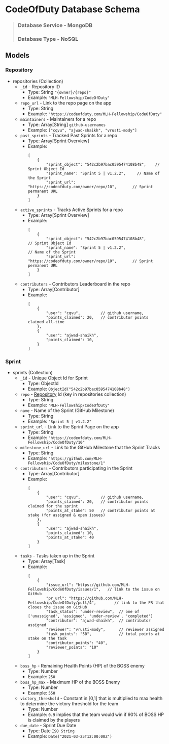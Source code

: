 # CodeOfDuty Database Schema

> ### Database Service - MongoDB
> ### Database Type - NoSQL

## Models

### Repository 

- repositories (Collection)
    - `_id` - Repository ID
        - Type: String `"{owner}/{repo}"`
        - Example: `"MLH-Fellowship/CodeOfDuty"`
    - `repo_url` - Link to the repo page on the app
        - Type: String 
        - Example: `"https://codeofduty.com/MLH-Fellowship/CodeOfDuty"` 
    - `maintainers` - Maintainers for a repo
        - Type: Array[String] `github-usernames`
        - Example: `["cqvu", "ajwad-shaikh", "vrusti-mody"]`
    - `past_sprints` - Tracked Past Sprints for a repo
        - Type: Array[Sprint Overview]
        - Example:
            ```
            [
                {
                    "sprint_object": "542c2b97bac0595474108b48",    // Sprint Object Id  
                    "sprint_name": "Sprint 5 | v1.2.2",     // Name of the Sprint
                    "sprint_url": "https://codeofduty.com/owner/repo/10",       // Sprint permanent URL
                }
            ]
            ```
    - `active_sprints` - Tracks Active Sprints for a repo
        - Type: Array[Sprint Overview]
        - Example:
            ```
            [
                {
                    "sprint_object": "542c2b97bac0595474108b48",                // Sprint Object Id  
                    "sprint_name": "Sprint 5 | v1.2.2",                         // Name of the Sprint
                    "sprint_url": "https://codeofduty.com/owner/repo/10",       // Sprint permanent URL
                }
            ]
            ```
    - `contributors` - Contributors Leaderboard in the repo
        - Type: Array[Contributor]
        - Example:
            ```
            [
                {
                    "user": "cqvu",         // github username,
                    "points_claimed": 20,   // contributor points claimed all-time
                },
                {
                    "user": "ajwad-shaikh",
                    "points_claimed": 10,
                }
            ]
            ```


### Sprint

- sprints (Collection)
    - `_id` - Unique Object Id for Sprint
        - Type: ObjectId
        - Example: `ObjectId("542c2b97bac0595474108b48")`
    - `repo` - [Repository](#repository) Id (key in repositories collection)
        - Type: String
        - Example: `"MLH-Fellowship/CodeOfDuty"`
    - `name` - Name of the Sprint (GitHub Milestone)
        - Type: String
        - Example: `"Sprint 5 | v1.2.2"`
    - `sprint_url` - Link to the Sprint Page on the app
        - Type: String
        - Example: `"https://codeofduty.com/MLH-Fellowship/CodeOfDuty/10"`
    - `milestone_url` - Link to the GitHub Milestone that the Sprint Tracks
        - Type: String
        - Example: `"https://github.com/MLH-Fellowship/CodeOfDuty/milestone/1"`
    - `contributors` - Contributors participating in the Sprint
        - Type: Array[Contributor]
        - Example:
            ```
            [
                {
                    "user": "cqvu",         // github username,
                    "points_claimed": 20,   // contributor points claimed for the sprint
                    "points_at_stake": 50   // contributor points at stake (for assigned & open issues)
                },
                {
                    "user": "ajwad-shaikh",
                    "points_claimed": 10,
                    "points_at_stake": 40
                }
            ]
            ```
    - `tasks` - Tasks taken up in the Sprint
        - Type: Array[Task]
        - Example:
            ```
            [
                {
                    "issue_url": "https://github.com/MLH-Fellowship/CodeOfDuty/issues/1",   // link to the issue on GitHub
                    "pr_url": "https://github.com/MLH-Fellowship/CodeOfDuty/pull/4",        // link to the PR that closes the issue on GitHub
                    "task_status": "under-review",  // one of ['unassigned', 'assigned', 'under-review', 'completed']
                    "contributor": "ajwad-shaikh",  // contributor assigned
                    "reviewer": "vrusti-mody",      // reviewer assigned       
                    "task_points": "50",            // total points at stake on the task
                    "contributor_points": "40",
                    "reviewer_points": "10"
                }
            ]
            ```
    - `boss_hp` - Remaining Health Points (HP) of the BOSS enemy
        - Type: Number
        - Example: `250`
    - `boss_hp_max` - Maximum HP of the BOSS Enemy
        - Type: Number
        - Example: `550`
    - `victory_threshold` - Constant in [0,1] that is multiplied to max health to determine the victory threshold for the team
        - Type: Number
        - Example: `0.9` implies that the team would win if 90% of BOSS HP is claimed by the players
    - `due_date` - Sprint Due Date
        - Type: Date `ISO String`
        - Example: `Date("2021-03-25T12:00:00Z")`
